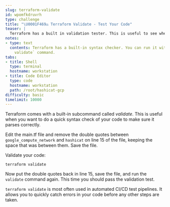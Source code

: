 ```yaml
---
slug: terraform-validate
id: wpomfkdruvrh
type: challenge
title: "\U0001F469‍⚖️ Terraform Validate - Test Your Code"
teaser: |
  Terraform has a built in validation tester. This is useful to see whether your Terraform code is valid and parses correctly.
notes:
- type: text
  contents: Terraform has a built-in syntax checker. You can run it with the `terraform
    validate` command.
tabs:
- title: Shell
  type: terminal
  hostname: workstation
- title: Code Editor
  type: code
  hostname: workstation
  path: /root/hashicat-gcp
difficulty: basic
timelimit: 10000
---
```

Terraform comes with a built-in subcommand called *validate*. This is useful when you want to do a quick syntax check of your code to make sure it parses correctly.

Edit the main.tf file and remove the double quotes between `google_compute_network` and `hashicat` on line 15 of the file, keeping the space that was between them. Save the file.

Validate your code:

```
terraform validate
```

Now put the double quotes back in line 15, save the file, and run the `validate` command again. This time you should pass the validation test.

`terraform validate` is most often used in automated CI/CD test pipelines. It allows you to quickly catch errors in your code before any other steps are taken.